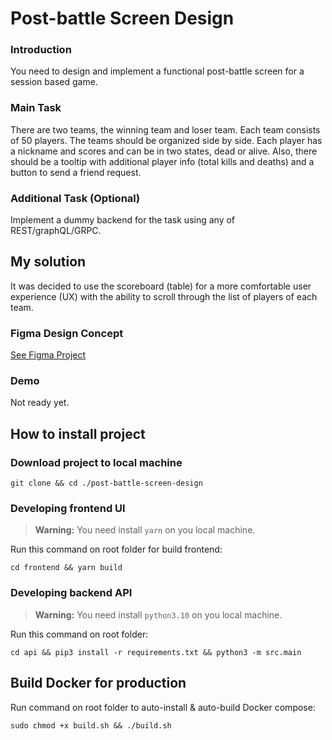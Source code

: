 # Post-battle Screen Design

### Introduction

You need to design and implement a functional post-battle screen for a session based game.

### Main Task
There are two teams, the winning team and loser team. Each team consists of 50 players.
The teams should be organized side by side. 
Each player has a nickname and scores and can be in two states, dead or alive. 
Also, there should be a tooltip with additional player info (total kills and deaths) and a button to send a friend request.

### Additional Task (Optional)
Implement a dummy backend for the task using any of REST/graphQL/GRPC.

## My solution

It was decided to use the scoreboard (table) for a more comfortable user experience (UX) with the ability to scroll through the list of players of each team.

### Figma Design Concept

[See Figma Project](https://www.figma.com/file/NtSeuqvFEkkqwD5OYyEStB/Post-battle-screen?node-id=0%3A1&t=05zFtkKufIoTPmdm-1)

### Demo

Not ready yet.

## How to install project

### Download project to local machine

`git clone && cd ./post-battle-screen-design`

### Developing frontend UI

> **Warning:** You need install `yarn` on you local machine.

Run this command on root folder for build frontend: 

`cd frontend && yarn build`

### Developing backend API

> **Warning:** You need install `python3.10` on you local machine.

Run this command on root folder: 

`cd api && pip3 install -r requirements.txt && python3 -m src.main`

## Build Docker for production

Run command on root folder to auto-install & auto-build Docker compose: 

`sudo chmod +x build.sh && ./build.sh`